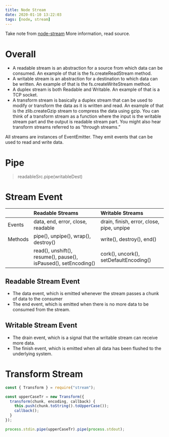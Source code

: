 ```yaml
---
title: Node Stream
date: 2020-01-10 13:22:03
tags: [node, stream]
---
```


Take note from [node-stream](https://jscomplete.com/learn/node-beyond-basics/node-streams) More information, read source.

<!--more-->

# Overall

- A readable stream is an abstraction for a source from which data can be consumed. An example of that is the fs.createReadStream method.
- A writable stream is an abstraction for a destination to which data can be written. An example of that is the fs.createWriteStream method.
- A duplex stream is both Readable and Writable. An example of that is a TCP socket.
- A transform stream is basically a duplex stream that can be used to modify or transform the data as it is written and read. An example of that is the zlib.createGzip stream to compress the data using gzip. You can think of a transform stream as a function where the input is the writable stream part and the output is readable stream part. You might also hear transform streams referred to as “through streams.”

All streams are instances of EventEmitter. They emit events that can be used to read and write data. 

# Pipe

> readableSrc.pipe(writableDest)

# Stream Event

| | Readable Streams | Writable Streams  |
| ------------- |:-------------|:-----|
| Events      | data, end, error, close, readable | drain, finish, error, close, pipe, unpipe |
| Methods     | pipe(), unpipe(), wrap(), destroy() | write(), destroy(), end()|
| | read(), unshift(), resume(), pause(), isPaused(), setEncoding() | cork(), uncork(), setDefaultEncoding() |

## Readable Stream Event

- The data event, which is emitted whenever the stream passes a chunk of data to the consumer
- The end event, which is emitted when there is no more data to be consumed from the stream.

## Writable Stream Event

- The drain event, which is a signal that the writable stream can receive more data.
- The finish event, which is emitted when all data has been flushed to the underlying system.

# Transform Stream

```javascript
const { Transform } = require("stream");

const upperCaseTr = new Transform({
  transform(chunk, encoding, callback) {
    this.push(chunk.toString().toUpperCase());
    callback();
  }
});

process.stdin.pipe(upperCaseTr).pipe(process.stdout);
```